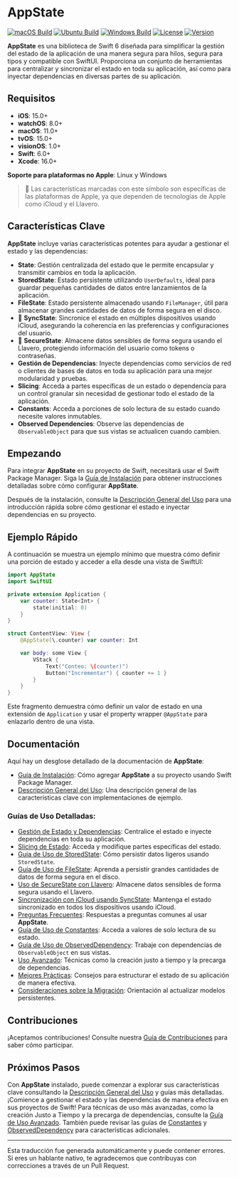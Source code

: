 # AppState

[![macOS Build](https://img.shields.io/github/actions/workflow/status/0xLeif/AppState/macOS.yml?label=macOS&branch=main)](https://github.com/0xLeif/AppState/actions/workflows/macOS.yml)
[![Ubuntu Build](https://img.shields.io/github/actions/workflow/status/0xLeif/AppState/ubuntu.yml?label=Ubuntu&branch=main)](https://github.com/0xLeif/AppState/actions/workflows/ubuntu.yml)
[![Windows Build](https://img.shields.io/github/actions/workflow/status/0xLeif/AppState/windows.yml?label=Windows&branch=main)](https://github.com/0xLeif/AppState/actions/workflows/windows.yml)
[![License](https://img.shields.io/github/license/0xLeif/AppState)](https://github.com/0xLeif/AppState/blob/main/LICENSE)
[![Version](https://img.shields.io/github/v/release/0xLeif/AppState)](https://github.com/0xLeif/AppState/releases)

**AppState** es una biblioteca de Swift 6 diseñada para simplificar la gestión del estado de la aplicación de una manera segura para hilos, segura para tipos y compatible con SwiftUI. Proporciona un conjunto de herramientas para centralizar y sincronizar el estado en toda su aplicación, así como para inyectar dependencias en diversas partes de su aplicación.

## Requisitos

- **iOS**: 15.0+
- **watchOS**: 8.0+
- **macOS**: 11.0+
- **tvOS**: 15.0+
- **visionOS**: 1.0+
- **Swift**: 6.0+
- **Xcode**: 16.0+

**Soporte para plataformas no Apple**: Linux y Windows

> 🍎 Las características marcadas con este símbolo son específicas de las plataformas de Apple, ya que dependen de tecnologías de Apple como iCloud y el Llavero.

## Características Clave

**AppState** incluye varias características potentes para ayudar a gestionar el estado y las dependencias:

- **State**: Gestión centralizada del estado que le permite encapsular y transmitir cambios en toda la aplicación.
- **StoredState**: Estado persistente utilizando `UserDefaults`, ideal para guardar pequeñas cantidades de datos entre lanzamientos de la aplicación.
- **FileState**: Estado persistente almacenado usando `FileManager`, útil para almacenar grandes cantidades de datos de forma segura en el disco.
- 🍎 **SyncState**: Sincronice el estado en múltiples dispositivos usando iCloud, asegurando la coherencia en las preferencias y configuraciones del usuario.
- 🍎 **SecureState**: Almacene datos sensibles de forma segura usando el Llavero, protegiendo información del usuario como tokens o contraseñas.
- **Gestión de Dependencias**: Inyecte dependencias como servicios de red o clientes de bases de datos en toda su aplicación para una mejor modularidad y pruebas.
- **Slicing**: Acceda a partes específicas de un estado o dependencia para un control granular sin necesidad de gestionar todo el estado de la aplicación.
- **Constants**: Acceda a porciones de solo lectura de su estado cuando necesite valores inmutables.
- **Observed Dependencies**: Observe las dependencias de `ObservableObject` para que sus vistas se actualicen cuando cambien.

## Empezando

Para integrar **AppState** en su proyecto de Swift, necesitará usar el Swift Package Manager. Siga la [Guía de Instalación](es/installation.md) para obtener instrucciones detalladas sobre cómo configurar **AppState**.

Después de la instalación, consulte la [Descripción General del Uso](es/usage-overview.md) para una introducción rápida sobre cómo gestionar el estado e inyectar dependencias en su proyecto.

## Ejemplo Rápido

A continuación se muestra un ejemplo mínimo que muestra cómo definir una porción de estado y acceder a ella desde una vista de SwiftUI:

```swift
import AppState
import SwiftUI

private extension Application {
    var counter: State<Int> {
        state(initial: 0)
    }
}

struct ContentView: View {
    @AppState(\.counter) var counter: Int

    var body: some View {
        VStack {
            Text("Conteo: \(counter)")
            Button("Incrementar") { counter += 1 }
        }
    }
}
```

Este fragmento demuestra cómo definir un valor de estado en una extensión de `Application` y usar el property wrapper `@AppState` para enlazarlo dentro de una vista.

## Documentación

Aquí hay un desglose detallado de la documentación de **AppState**:

- [Guía de Instalación](es/installation.md): Cómo agregar **AppState** a su proyecto usando Swift Package Manager.
- [Descripción General del Uso](es/usage-overview.md): Una descripción general de las características clave con implementaciones de ejemplo.

### Guías de Uso Detalladas:

- [Gestión de Estado y Dependencias](es/usage-state-dependency.md): Centralice el estado e inyecte dependencias en toda su aplicación.
- [Slicing de Estado](es/usage-slice.md): Acceda y modifique partes específicas del estado.
- [Guía de Uso de StoredState](es/usage-storedstate.md): Cómo persistir datos ligeros usando `StoredState`.
- [Guía de Uso de FileState](es/usage-filestate.md): Aprenda a persistir grandes cantidades de datos de forma segura en el disco.
- [Uso de SecureState con Llavero](es/usage-securestate.md): Almacene datos sensibles de forma segura usando el Llavero.
- [Sincronización con iCloud usando SyncState](es/usage-syncstate.md): Mantenga el estado sincronizado en todos los dispositivos usando iCloud.
- [Preguntas Frecuentes](es/faq.md): Respuestas a preguntas comunes al usar **AppState**.
- [Guía de Uso de Constantes](es/usage-constant.md): Acceda a valores de solo lectura de su estado.
- [Guía de Uso de ObservedDependency](es/usage-observeddependency.md): Trabaje con dependencias de `ObservableObject` en sus vistas.
- [Uso Avanzado](es/advanced-usage.md): Técnicas como la creación justo a tiempo y la precarga de dependencias.
- [Mejores Prácticas](es/best-practices.md): Consejos para estructurar el estado de su aplicación de manera efectiva.
- [Consideraciones sobre la Migración](es/migration-considerations.md): Orientación al actualizar modelos persistentes.

## Contribuciones

¡Aceptamos contribuciones! Consulte nuestra [Guía de Contribuciones](es/contributing.md) para saber cómo participar.

## Próximos Pasos

Con **AppState** instalado, puede comenzar a explorar sus características clave consultando la [Descripción General del Uso](es/usage-overview.md) y guías más detalladas. ¡Comience a gestionar el estado y las dependencias de manera efectiva en sus proyectos de Swift! Para técnicas de uso más avanzadas, como la creación Justo a Tiempo y la precarga de dependencias, consulte la [Guía de Uso Avanzado](es/advanced-usage.md). También puede revisar las guías de [Constantes](es/usage-constant.md) y [ObservedDependency](es/usage-observeddependency.md) para características adicionales.

---
Esta traducción fue generada automáticamente y puede contener errores. Si eres un hablante nativo, te agradecemos que contribuyas con correcciones a través de un Pull Request.
